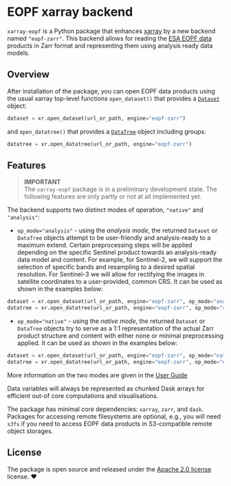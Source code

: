 # EOPF xarray backend

`xarray-eopf` is a Python package that enhances [xarray](https://docs.xarray.dev/en/stable/user-guide/io.html) by a new backend 
named `"eopf-zarr"`. This backend allows for reading the [ESA EOPF data](https://eopf.copernicus.eu/eopf-products-and-adfs/) products
in Zarr format and representing them using analysis ready data models.

## Overview

After installation of the package, you can open EOPF data products using the
usual xarray top-level functions `open_dataset()` that provides
a [`Dataset`](https://docs.xarray.dev/en/stable/generated/xarray.Dataset.html) object:

```python
dataset = xr.open_dataset(url_or_path, engine="eopf-zarr")
```

and `open_datatree()` that provides a [`DataTree`](https://docs.xarray.dev/en/stable/generated/xarray.DataTree.html) 
object including groups:

```python
datatree = xr.open_datatree(url_or_path, engine="eopf-zarr")
```

## Features 

> **IMPORTANT**  
> The `xarray-eopf` package is in a preliminary development state.
> The following features are only partly or not at all implemented yet.


The backend supports two distinct modes of operation, `"native"` and `"analysis"`:

- `op_mode="analysis"` - using the _analysis mode_, the returned `Dataset` 
  or `DataTree` objects attempt to be user-friendly and analysis-ready to a maximum
  extend. Certain preprocessing steps will be applied depending on the specific 
  Sentinel product towards an analysis-ready data model and content. For example, 
  for Sentinel-2, we will support the selection of specific bands and resampling to a 
  desired spatial resolution. For Sentinel-3 we will allow for rectifying the images 
  in satellite coordinates to a user-provided, common CRS. It can be used as shown
  in the examples below:
```python
dataset = xr.open_dataset(url_or_path, engine="eopf-zarr", op_mode="analysis")
datatree = xr.open_datatree(url_or_path, engine="eopf-zarr", op_mode="analysis")
```

- `op_mode="native"` - using the _native mode_, the returned `Dataset` or `DataTree`
  objects try to serve as a 1:1 representation of the actual Zarr product structure and
  content with either none or minimal preprocessing applied. It can be used as shown
  in the examples below:
```python
dataset = xr.open_dataset(url_or_path, engine="eopf-zarr", op_mode="native")
datatree = xr.open_datatree(url_or_path, engine="eopf-zarr", op_mode="native")
```

More information on the two modes are given in the [User Guide](guide.md)

Data variables will always be represented as chunked Dask arrays for 
efficient out-of core computations and visualisations.

The package has minimal core dependencies: `xarray`, `zarr`, and `dask`.
Packages for accessing remote filesystems are optional, e.g., you will need `s3fs`
if you need to access EOPF data products in S3-compatible remote object storages.

## License

The package is open source and released under the 
[Apache 2.0 license](https://www.apache.org/licenses/LICENSE-2.0.html) license. :heart:


